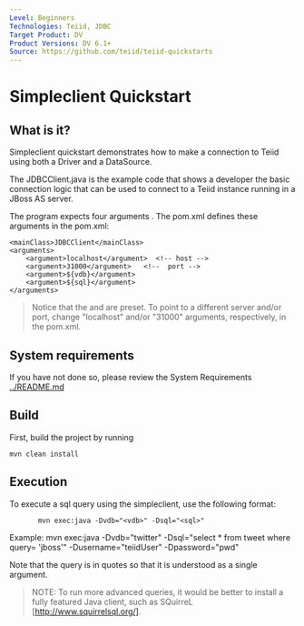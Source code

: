 ```yaml
---
Level: Beginners
Technologies: Teiid, JDBC
Target Product: DV
Product Versions: DV 6.1+
Source: https://github.com/teiid/teiid-quickstarts
---
```


Simpleclient Quickstart
================================

## What is it?

Simpleclient quickstart demonstrates how to make a connection to Teiid using both a Driver
and a DataSource.

The JDBCClient.java is the example code that shows a developer the basic connection logic that
can be used to connect to a Teiid instance running in a JBoss AS server.

The program expects four arguments <host> <port> <vdb> <sql-command>.  The pom.xml defines these arguments in
the pom.xml:

~~~
<mainClass>JDBCClient</mainClass>
<arguments>
	<argument>localhost</argument>  <!-- host -->
	<argument>31000</argument>   <!--  port -->
	<argument>${vdb}</argument>
	<argument>${sql}</argument>
</arguments>
~~~

> Notice that the <host> and <port> are preset. To point to a different server and/or port, change "localhost" and/or "31000" arguments, respectively, in the pom.xml.

## System requirements

If you have not done so, please review the System Requirements [../README.md](../README.md)

## Build

First, build the project by running

	mvn clean install


## Execution

To execute a sql query using the simpleclient, use the following format:

		   mvn exec:java -Dvdb="<vdb>" -Dsql="<sql>"

Example:   mvn exec:java -Dvdb="twitter" -Dsql="select * from tweet where query= 'jboss'" -Dusername="teiidUser" -Dpassword="pwd"

Note that the query is in quotes so that it is understood as a single argument.

> NOTE: To run more advanced queries, it would be better to install a fully featured Java client, such as SQuirreL [http://www.squirrelsql.org/].




